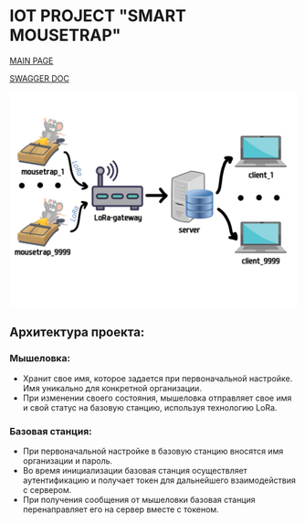 # IOT PROJECT "SMART MOUSETRAP"

[MAIN PAGE](https://smart-mousetrap.herokuapp.com/) 

[SWAGGER DOC](https://smart-mousetrap.herokuapp.com/swagger/index.html)

<p align="center" markdown="1" style="max-width: 100%">
  <img src=".github/img/smart-mousetrap.jpg" alt="smart-mousetrap" style="max-width: 100%" />
</p>

## Архитектура проекта:
### Мышеловка:
- Хранит свое имя, которое задается при первоначальной настройке. Имя уникально для конкретной организации.
- При изменении своего состояния, мышеловка отправляет свое имя и свой статус на базовую станцию, используя технологию LoRa.
### Базовая станция:
- При первоначальной настройке в базовую станцию вносятся имя организации и пароль.
- Во время инициализации базовая станция осуществляет аутентификацию и получает токен для дальнейшего взаимодействия с сервером.
- При получения сообщения от мышеловки базовая станция перенаправляет его на сервер вместе с токеном.
